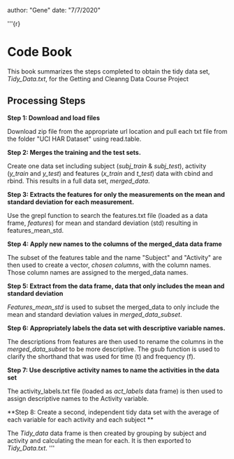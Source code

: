 author: "Gene"
date: "7/7/2020"

'''{r}
# Code Book

This book summarizes the steps completed to obtain the tidy data set, *Tidy_Data.txt*, for the Getting and Cleanng Data Course Project

## Processing Steps

**Step 1: Download and load files**

Download zip file from the appropriate url location and pull each txt file from the folder "UCI HAR Dataset" using read.table.

**Step 2: Merges the training and the test sets.**

Create one data set including subject (*subj_train* & *subj_test*), activity (*y_train* and *y_test*) and features (*x_train* and *t_test*) data with cbind and rbind.  This results in a full data set, *merged_data*.

**Step 3: Extracts the features for only the measurements on the mean and standard deviation for each measurement.**

Use the grepl function to search the features.txt file (loaded as a data frame, *features*) for mean and standard deviation (std) resulting in features_mean_std. 

**Step 4: Apply new names to the columns of the merged_data data frame**

The subset of the features table and the name "Subject" and "Activity" are then used to create a vector, *chosen columns*, with the column names. Those column names are assigned to the merged_data names.

**Step 5: Extract from the data frame, data that only includes the mean and standard deviation**

*Features_mean_std* is used to subset the merged_data to only include the mean and standard deviation values in *merged_data_subset*.

**Step 6: Appropriately labels the data set with descriptive variable names.**

The descriptions from features are then used to rename the columns in the *merged_data_subset* to be more descriptive. The gsub function is used to clarify the shorthand that was used for time (t) and frequency (f).

**Step 7: Use descriptive activity names to name the activities in the data set**

The activity_labels.txt file (loaded as *act_labels* data frame) is then used to assign descriptive names to the Activity variable.

**Step 8: Create a second, independent tidy data set with the average of each variable for each activity and each subject **

The *Tidy_data* data frame is then created by grouping by subject and activity and calculating the mean for each. 
It is then exported to *Tidy_Data.txt*.
'''
